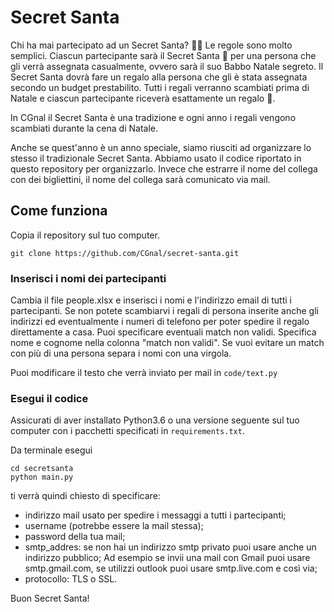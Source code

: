 # Secret Santa

Chi ha mai partecipato ad un Secret Santa? 🙋‍♀️
Le regole sono molto semplici. 
Ciascun partecipante sarà il Secret Santa 🎅 per una persona che gli verrà assegnata casualmente, ovvero sarà il suo Babbo Natale segreto.
Il Secret Santa dovrà fare un regalo alla persona che gli è stata assegnata secondo un budget prestabilito.
Tutti i regali verranno scambiati prima di Natale e ciascun partecipante riceverà esattamente un regalo 🎁.

In CGnal il Secret Santa è una tradizione e ogni anno i regali vengono scambiati durante la cena di Natale.

Anche se quest'anno è un anno speciale, siamo riusciti ad organizzare lo stesso il tradizionale Secret Santa.
Abbiamo usato il codice riportato in questo repository per organizzarlo.
Invece che estrarre il nome del collega con dei bigliettini, il nome del collega sarà comunicato via mail.


## Come funziona

Copia il repository sul tuo computer.

```
git clone https://github.com/CGnal/secret-santa.git
```

### Inserisci i nomi dei partecipanti

Cambia il file people.xlsx e inserisci i nomi e l'indirizzo email di tutti i partecipanti. 
Se non potete scambiarvi i regali di persona inserite anche gli indirizzi ed eventualmente i numeri di telefono per
poter spedire il regalo direttamente a casa. 
Puoi specificare eventuali match non validi. Specifica nome e cognome nella colonna "match non validi".
Se vuoi evitare un match con più di una persona separa i nomi con una virgola. 

Puoi modificare il testo che verrà inviato per mail in ```code/text.py```

### Esegui il codice

Assicurati di aver installato Python3.6 o una versione seguente sul tuo computer con i pacchetti specificati in 
```requirements.txt```.

Da terminale esegui

```
cd secretsanta
python main.py
```

ti verrà quindi chiesto di specificare:
- indirizzo mail usato per spedire i messaggi a tutti i partecipanti;
- username (potrebbe essere la mail stessa);
- password della tua mail;
- smtp_addres: se non hai un indirizzo smtp privato puoi usare anche un indirizzo pubblico;
  Ad esempio se invii una mail con Gmail puoi usare smtp.gmail.com, se utilizzi outlook puoi usare smtp.live.com e così via;
- protocollo: TLS o SSL.


Buon Secret Santa!


